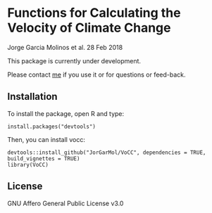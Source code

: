 # Functions for Calculating the Velocity of Climate Change

Jorge Garcia Molinos et al. 28 Feb 2018

This package is currently under development.

Please contact [me](jorgegmolinos@arc.hokudai.ac.jp) if you use it or for questions or feed-back.


## Installation

To install the package, open R and type:

    install.packages("devtools")

Then, you can install vocc:

    devtools::install_github("JorGarMol/VoCC", dependencies = TRUE, build_vignettes = TRUE)
    library(VoCC)

## License

GNU Affero General Public License v3.0
